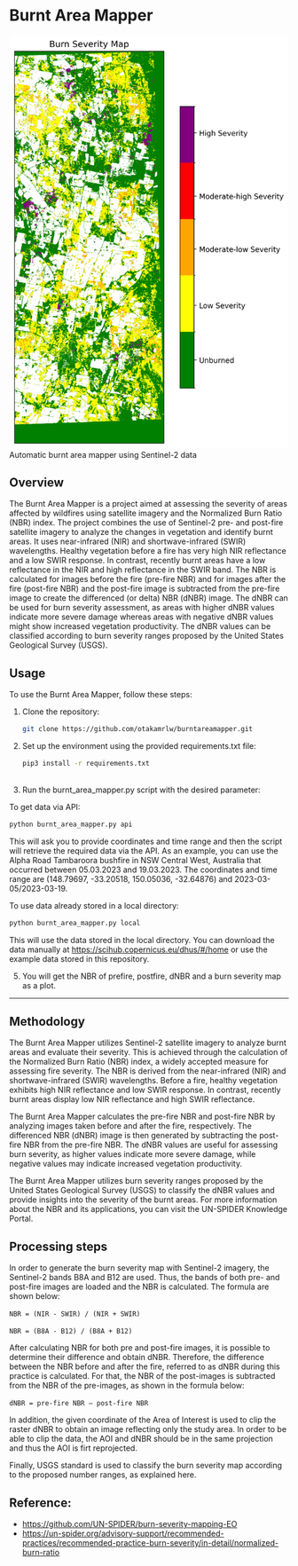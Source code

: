 # Burnt Area Mapper

<div align:"center">
  <img src="https://github.com/otakamrlw/burntareamapper/blob/master/burnseverity_crop.png">
</div>
Automatic burnt area mapper using Sentinel-2 data

## Overview
The Burnt Area Mapper is a project aimed at assessing the severity of areas affected by wildfires using satellite imagery and the Normalized Burn Ratio (NBR) index. The project combines the use of Sentinel-2 pre- and post-fire satellite imagery to analyze the changes in vegetation and identify burnt areas. It uses near-infrared (NIR) and shortwave-infrared (SWIR) wavelengths. Healthy vegetation before a fire has very high NIR reflectance and a low SWIR response. In contrast, recently burnt areas have a low reflectance in the NIR and high reflectance in the SWIR band. The NBR is calculated for images before the fire (pre-fire NBR) and for images after the fire (post-fire NBR) and the post-fire image is subtracted from the pre-fire image to create the differenced (or delta) NBR (dNBR) image. The dNBR can be used for burn severity assessment, as areas with higher dNBR values indicate more severe damage whereas areas with negative dNBR values might show increased vegetation productivity. The dNBR values can be classified according to burn severity ranges proposed by the United States Geological Survey (USGS).


## Usage
To use the Burnt Area Mapper, follow these steps:

1. Clone the repository:

   ```bash
   git clone https://github.com/otakamrlw/burntareamapper.git
   
2. Set up the environment using the provided requirements.txt file:

   ```bash
   pip3 install -r requirements.txt



3. Run the burnt_area_mapper.py script with the desired parameter:

To get data via API:
   
   ```bash
   python burnt_area_mapper.py api
   ```


This will ask you to provide coordinates and time range and then the script will retrieve the required data via the API.
As an example, you can use the Alpha Road Tambaroora bushfire in NSW Central West, Australia that occurred between 05.03.2023 and 19.03.2023. The coordinates and time range are (148.79697, -33.20518, 150.05036, -32.64876) and 2023-03-05/2023-03-19.  

To use data already stored in a local directory:
   
   ```bash
   python burnt_area_mapper.py local
   ```

This will use the data stored in the local directory. You can download the data manually at https://scihub.copernicus.eu/dhus/#/home or use the example data stored in this repository.


5. You will get the NBR of prefire, postfire, dNBR and a burn severity map as a plot.


------
## Methodology
The Burnt Area Mapper utilizes Sentinel-2 satellite imagery to analyze burnt areas and evaluate their severity. This is achieved through the calculation of the Normalized Burn Ratio (NBR) index, a widely accepted measure for assessing fire severity. The NBR is derived from the near-infrared (NIR) and shortwave-infrared (SWIR) wavelengths. Before a fire, healthy vegetation exhibits high NIR reflectance and low SWIR response. In contrast, recently burnt areas display low NIR reflectance and high SWIR reflectance.

The Burnt Area Mapper calculates the pre-fire NBR and post-fire NBR by analyzing images taken before and after the fire, respectively. The differenced NBR (dNBR) image is then generated by subtracting the post-fire NBR from the pre-fire NBR. The dNBR values are useful for assessing burn severity, as higher values indicate more severe damage, while negative values may indicate increased vegetation productivity.

The Burnt Area Mapper utilizes burn severity ranges proposed by the United States Geological Survey (USGS) to classify the dNBR values and provide insights into the severity of the burnt areas. For more information about the NBR and its applications, you can visit the UN-SPIDER Knowledge Portal.

## Processing steps
In order to generate the burn severity map with Sentinel-2 imagery, the Sentinel-2 bands B8A and B12 are used. Thus, the bands of both pre- and post-fire images are loaded and the NBR is calculated. The formula are shown below:

`NBR = (NIR - SWIR) / (NIR + SWIR)`

`NBR = (B8A - B12) / (B8A + B12)`

After calculating NBR for both pre and post-fire images, it is possible to determine their difference and obtain dNBR. Therefore, the difference between the NBR before and after the fire, referred to as dNBR during this practice is calculated. For that, the NBR of the post-images is subtracted from the NBR of the pre-images, as shown in the formula below:

`dNBR = pre-fire NBR – post-fire NBR`

In addition, the given coordinate of the Area of Interest is used to clip the raster dNBR to obtain an image reflecting only the study area. In order to be able to clip the data, the AOI and dNBR should be in the same projection and thus the AOI is firt reprojected.

Finally, USGS standard is used to classify the burn severity map according to the proposed number ranges, as explained here.


## Reference:
- https://github.com/UN-SPIDER/burn-severity-mapping-EO
- https://un-spider.org/advisory-support/recommended-practices/recommended-practice-burn-severity/in-detail/normalized-burn-ratio
